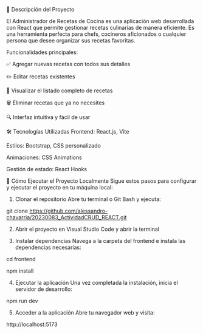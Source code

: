 📝 Descripción del Proyecto

El Administrador de Recetas de Cocina es una aplicación web desarrollada con React que permite gestionar recetas culinarias de manera eficiente. Es una herramienta perfecta para chefs, cocineros aficionados o cualquier persona que desee organizar sus recetas favoritas.

Funcionalidades principales:

✅ Agregar nuevas recetas con todos sus detalles

✏️ Editar recetas existentes

👀 Visualizar el listado completo de recetas

🗑️ Eliminar recetas que ya no necesites

🔍 Interfaz intuitiva y fácil de usar

🛠️ Tecnologías Utilizadas
Frontend: React.js, Vite

Estilos: 
Bootstrap, CSS personalizado

Animaciones: CSS Animations

Gestión de estado: React Hooks

🚀 Cómo Ejecutar el Proyecto Localmente
Sigue estos pasos para configurar y ejecutar el proyecto en tu máquina local:

1. Clonar el repositorio
Abre tu terminal o Git Bash y ejecuta:


git clone https://github.com/alessandro-chavarria/20230083_ActividadCRUD_REACT.git

2. Abrir el proyecto en Visual Studio Code y abrir la terminal


3. Instalar dependencias
Navega a la carpeta del frontend e instala las dependencias necesarias:


cd frontend

npm install

4. Ejecutar la aplicación
Una vez completada la instalación, inicia el servidor de desarrollo:



npm run dev

5. Acceder a la aplicación
Abre tu navegador web y visita:

http://localhost:5173
